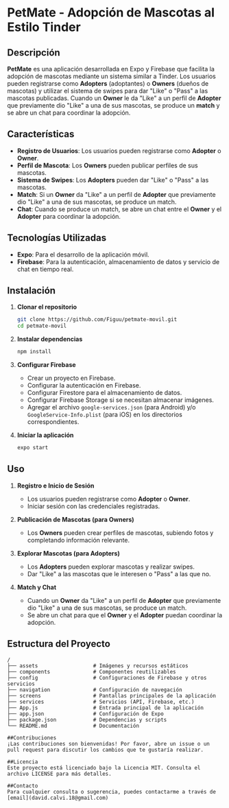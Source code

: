 # PetMate - Adopción de Mascotas al Estilo Tinder

## Descripción

**PetMate** es una aplicación desarrollada en Expo y Firebase que facilita la adopción de mascotas mediante un sistema similar a Tinder. Los usuarios pueden registrarse como **Adopters** (adoptantes) o **Owners** (dueños de mascotas) y utilizar el sistema de swipes para dar "Like" o "Pass" a las mascotas publicadas. Cuando un **Owner** le da "Like" a un perfil de **Adopter** que previamente dio "Like" a una de sus mascotas, se produce un **match** y se abre un chat para coordinar la adopción.

## Características

- **Registro de Usuarios**: Los usuarios pueden registrarse como **Adopter** o **Owner**.
- **Perfil de Mascota**: Los **Owners** pueden publicar perfiles de sus mascotas.
- **Sistema de Swipes**: Los **Adopters** pueden dar "Like" o "Pass" a las mascotas.
- **Match**: Si un **Owner** da "Like" a un perfil de **Adopter** que previamente dio "Like" a una de sus mascotas, se produce un match.
- **Chat**: Cuando se produce un match, se abre un chat entre el **Owner** y el **Adopter** para coordinar la adopción.

## Tecnologías Utilizadas

- **Expo**: Para el desarrollo de la aplicación móvil.
- **Firebase**: Para la autenticación, almacenamiento de datos y servicio de chat en tiempo real.

## Instalación

1. **Clonar el repositorio**
    ```bash
    git clone https://github.com/Figuu/petmate-movil.git
    cd petmate-movil
    ```

2. **Instalar dependencias**
    ```bash
    npm install
    ```

3. **Configurar Firebase**
    - Crear un proyecto en Firebase.
    - Configurar la autenticación en Firebase.
    - Configurar Firestore para el almacenamiento de datos.
    - Configurar Firebase Storage si se necesitan almacenar imágenes.
    - Agregar el archivo `google-services.json` (para Android) y/o `GoogleService-Info.plist` (para iOS) en los directorios correspondientes.

4. **Iniciar la aplicación**
    ```bash
    expo start
    ```

## Uso

1. **Registro e Inicio de Sesión**
    - Los usuarios pueden registrarse como **Adopter** o **Owner**.
    - Iniciar sesión con las credenciales registradas.

2. **Publicación de Mascotas (para Owners)**
    - Los **Owners** pueden crear perfiles de mascotas, subiendo fotos y completando información relevante.

3. **Explorar Mascotas (para Adopters)**
    - Los **Adopters** pueden explorar mascotas y realizar swipes.
    - Dar "Like" a las mascotas que le interesen o "Pass" a las que no.

4. **Match y Chat**
    - Cuando un **Owner** da "Like" a un perfil de **Adopter** que previamente dio "Like" a una de sus mascotas, se produce un match.
    - Se abre un chat para que el **Owner** y el **Adopter** puedan coordinar la adopción.

## Estructura del Proyecto

```plaintext
/
├── assets                  # Imágenes y recursos estáticos
├── components              # Componentes reutilizables
├── config                  # Configuraciones de Firebase y otros servicios
├── navigation              # Configuración de navegación
├── screens                 # Pantallas principales de la aplicación
├── services                # Servicios (API, Firebase, etc.)
├── App.js                  # Entrada principal de la aplicación
├── app.json                # Configuración de Expo
├── package.json            # Dependencias y scripts
└── README.md               # Documentación

##Contribuciones
¡Las contribuciones son bienvenidas! Por favor, abre un issue o un pull request para discutir los cambios que te gustaría realizar.

##Licencia
Este proyecto está licenciado bajo la Licencia MIT. Consulta el archivo LICENSE para más detalles.

##Contacto
Para cualquier consulta o sugerencia, puedes contactarme a través de [email](david.calvi.18@gmail.com)

